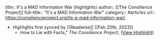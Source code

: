 title:: It's a MAD Information War (highlights)
author:: [[The Consilience Project]]
full-title:: "It's a MAD Information War"
category:: #articles
url:: https://consilienceproject.org/its-a-mad-information-war/

- Highlights first synced by [[Readwise]] [[Feb 20th, 2023]]
	- How to Lie with Facts,” *The Consilience Project*, ([View Highlight](https://read.readwise.io/read/01gg1xd87vxa07ycx5pre8yr6f))